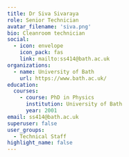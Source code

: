 ```yaml
---
title: Dr Siva Sivaraya
role: Senior Technician
avatar_filename: 'siva.png'
bio: Cleanroom technician
social:
  - icon: envelope
    icon_pack: fas
    link: mailto:ss414@bath.ac.uk
organizations:
  - name: University of Bath
    url: https://www.bath.ac.uk/
education:
  courses:
    - course: PhD in Physics
      institution: University of Bath
      year: 2001
email: ss414@bath.ac.uk
superuser: false
user_groups:
  - Technical Staff
highlight_name: false
---
```


